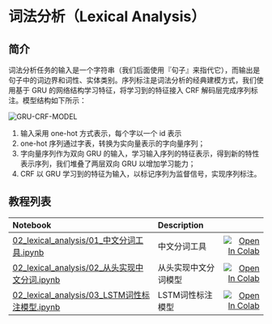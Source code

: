 # 词法分析（Lexical Analysis）


## 简介

词法分析任务的输入是一个字符串（我们后面使用『句子』来指代它），而输出是句子中的词边界和词性、实体类别。序列标注是词法分析的经典建模方式，我们使用基于 GRU 的网络结构学习特征，将学习到的特征接入 CRF 解码层完成序列标注。模型结构如下所示：<br />

![GRU-CRF-MODEL](https://paddlenlp.bj.bcebos.com/imgs/gru-crf-model.png)

1. 输入采用 one-hot 方式表示，每个字以一个 id 表示
2. one-hot 序列通过字表，转换为实向量表示的字向量序列；
3. 字向量序列作为双向 GRU 的输入，学习输入序列的特征表示，得到新的特性表示序列，我们堆叠了两层双向 GRU 以增加学习能力；
4. CRF 以 GRU 学习到的特征为输入，以标记序列为监督信号，实现序列标注。


## 教程列表

| Notebook     |      Description      |   |
|:----------|:-------------|------:|
| [02_lexical_analysis/01_中文分词工具.ipynb](https://github.com/shibing624/nlp-tutorial/tree/main/02_lexical_analysis/01_中文分词工具.ipynb)  | 中文分词工具  |[![Open In Colab](https://colab.research.google.com/assets/colab-badge.svg)](https://colab.research.google.com/github/shibing624/nlp-tutorial/blob/main/02_lexical_analysis/01_中文分词工具.ipynb) |
| [02_lexical_analysis/02_从头实现中文分词.ipynb](https://github.com/shibing624/nlp-tutorial/blob/main/02_lexical_analysis/02_实体识别.ipynb)  | 从头实现中文分词模型  |[![Open In Colab](https://colab.research.google.com/assets/colab-badge.svg)](https://colab.research.google.com/github/shibing624/nlp-tutorial/blob/main/02_lexical_analysis/02_从头实现中文分词.ipynb) |
| [02_lexical_analysis/03_LSTM词性标注模型.ipynb](https://github.com/shibing624/nlp-tutorial/blob/main/02_lexical_analysis/03_LSTM词性标注模型.ipynb)  | LSTM词性标注模型  |[![Open In Colab](https://colab.research.google.com/assets/colab-badge.svg)](https://colab.research.google.com/github/shibing624/nlp-tutorial/blob/main/02_lexical_analysis/03_LSTM词性标注模型.ipynb) |
